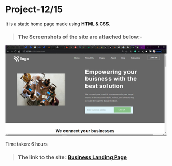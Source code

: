# Project-12/15 
It is a static home page made using **HTML & CSS**.

> ### The Screenshots of the site are attached below:-

![Project-12 ScreenShot:](SS12.png "Business Landing page")

Time taken: 6 hours

> ### The link to the site: [Business Landing Page](https://aim-business-landing-page.netlify.app/)